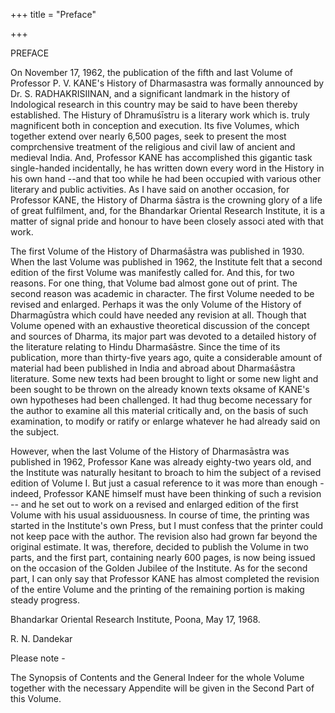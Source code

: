 +++
title = "Preface"

+++

PREFACE 

On November 17, 1962, the publication of the fifth and last Volume of Professor P. V. KANE's History of Dharmasastra was formally announced by Dr. S. RADHAKRISIINAN, and a significant landmark in the history of Indological research in this country may be said to have been thereby established. The Histury of Dhramuśīstru is a literary work which is. truly magnificent both in conception and execution. Its five Volumes, which together extend over nearly 6,500 pages, seek to present the most comprchensive treatment of the religious and civil law of ancient and medieval India. And, Professor KANE has accomplished this gigantic task single-handed incidentally, he has written down every word in the History in his own hand --and that too while he had been occupied with various other literary and public activities. As I have said on another occasion, for Professor KANE, the History of Dharma śāstra is the crowning glory of a life of great fulfilment, and, for the Bhandarkar Oriental Research Institute, it is a matter of signal pride and honour to have been closely associ ated with that work. 

The first Volume of the History of Dharmaśāstra was published in 1930. When the last Volume was published in 1962, the Institute felt that a second edition of the first Volume was manifestly called for. And this, for two reasons. For one thing, that Volume bad almost gone out of print. The second reason was academic in character. The first Volume needed to be revised and enlarged. Perhaps it was the only Volume of the History of Dharmagūstra which could have needed any revision at all. Though that Volume opened with an exhaustive theoretical discussion of the concept and sources of Dharma, its major part was devoted to a detailed history of the literature relating to Hindu Dharmaśāstre. Since the time of its publication, more than thirty-five years ago, quite a considerable amount of material had been published in India and abroad about Dharmaśāstra literature. Some new texts had been brought to light or some new light and been sought to be thrown on the already known texts oksame of KANE's own hypotheses had been challenged. It had thug become necessary for the author to examine all this material critically and, on the basis of such examination, to modify or ratify or enlarge whatever he had already said on the subject. 

However, when the last Volume of the History of Dharmasāstra was published in 1962, Professor Kane was already eighty-two years old, and the Institute was naturally hesitant to broach to him the subject of a revised edition of Volume I. But just a casual reference to it was more than enough - indeed, Professor KANE himself must have been thinking of such a revision -- and he set out to work on a revised and enlarged edition of the first Volume with his usual assiduousness. In course of time, the printing was started in the Institute's own Press, but I must confess that the printer could not keep pace with the author. The revision also had grown far beyond the original estimate. It was, therefore, decided to publish the Volume in two parts, and the first part, containing nearly 600 pages, is now being issued on the occasion of the Golden Jubilee of the Institute. As for the second part, I can only say that Professor KANE has almost completed the revision of the entire Volume and the printing of the remaining portion is making steady progress. 

Bhandarkar Oriental Research Institute, Poona, May 17, 1968. 

R. N. Dandekar 

Please note -

The Synopsis of Contents and the General Indeer for the whole Volume together with the necessary Appendite will be given in the Second Part of this Volume. 
